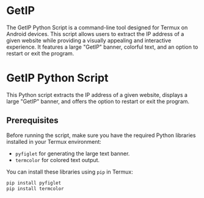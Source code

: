 # GetIP
The GetIP Python Script is a command-line tool designed for Termux on Android devices. This script allows users to extract the IP address of a given website while providing a visually appealing and interactive experience. It features a large "GetIP" banner, colorful text, and an option to restart or exit the program.

# GetIP Python Script

This Python script extracts the IP address of a given website, displays a large "GetIP" banner, and offers the option to restart or exit the program.

## Prerequisites

Before running the script, make sure you have the required Python libraries installed in your Termux environment:

- `pyfiglet` for generating the large text banner.
- `termcolor` for colored text output.

You can install these libraries using `pip` in Termux:

```bash
pip install pyfiglet
pip install termcolor

